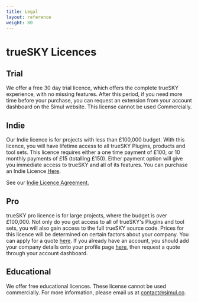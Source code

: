 ```yaml
---
title: Legal
layout: reference
weight: 80
---
```






trueSKY Licences
==============

Trial
------------
We offer a free 30 day trial licence, which offers the complete trueSKY experience, with no missing features. After this period, if you need more time before your purchase, you can request an extension from your account dashboard on the Simul website. This license cannot be used Commercially.


Indie
-------------
Our Indie licence is for projects with less than £100,000 budget. With this licence, you will have lifetime access to all trueSKY Plugins, products and tool sets. This licence requires either a one time payment of £100, or 10 monthly payments of £15 (totalling £150). Either payment option will give you immediate access to trueSKY and all of its features. You can purchase an Indie Licence [Here](https://simul.co/pricing/).

See our [Indie Licence Agreement.](iula)

Pro
---------------
trueSKY pro licence is for large projects, where the budget is over £100,000. Not only do you get access to all of trueSKY's Plugins and tool sets, you will also gain access to the full trueSKY source code. Prices for this licence will be determined on certain factors about your company. You can apply for a quote [here](https://simul.co/register/pro). If you already have an account, you should add your company details onto your profile page [here](https://simul.co/account/company), then request a quote through your account dashboard. 

Educational
-------------------
We offer free educational licences. These license cannot be used commercially. For more information, please email us at [contact@simul.co](mailto:contact@simul.co).
